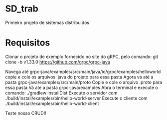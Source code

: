 # SD_trab
Primeiro projeto de sistemas distribuidos


# Requisitos

Clonar o projeto de exemplo fornecido no site do gRPC, pelo comando:
git clone -b v1.33.0 https://github.com/grpc/grpc-java

Navega até grpc-java/examples/src/main/java/io/grpc/examples/helloworld
copie e cole os arquivos .java do projeto para essa pasta
Agora vá até a pasta grpc-java/examples/src/main/proto
Copie e cole o arquivo .proto para essa pasta
Vá ate a pasta grpc-java/examples
Abra o terminal e execute o comando: ./gradlew installDist
Execute o servidor com ./build/install/examples/bin/hello-world-server
Execute o cliente com ./build/install/examples/bin/hello-world-client


Teste nosso CRUD!!
